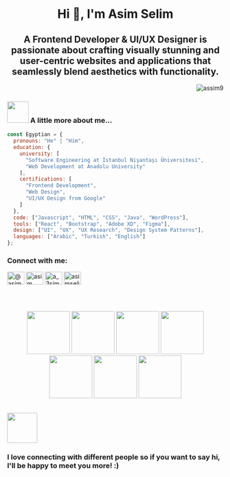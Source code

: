 <h1 align="center">Hi 👋, I'm Asim Selim</h1>
<h2 align="center">
  A Frontend Developer & UI/UX Designer is passionate about crafting visually stunning and user-centric websites and applications that seamlessly blend aesthetics with functionality.
</h2>

<p align="right">
  <img src="https://komarev.com/ghpvc/?username=assim9&label=Profile%20views&color=0e75b6&style=flat" alt="assim9" />
</p>

### <img src="https://media.giphy.com/media/WUlplcMpOCEmTGBtBW/giphy.gif" width="50"> A little more about me...
```javascript
const Egyptian = {
  pronouns: "He" | "Him",
  education: {
    university: [
      "Software Engineering at İstanbul Nişantaşı Üniversitesi",
      "Web Development at Anadolu University"
    ],
    certifications: [
      "Frontend Development",
      "Web Design",
      "UI/UX Design from Google"
    ]
  },
  code: ["Javascript", "HTML", "CSS", "Java", "WordPress"],
  tools: ["React", "Bootstrap", "Adobe XD", "Figma"],
  design: ["UI", "UX", "UX Research", "Design System Patterns"],
  languages: ["Arabic", "Turkish", "English"]
};
```
### <h3 align="left">Connect with me:</h3>
<p align="left">
<a href="(https://twitter.com/asimselim3)" target="blank"><img align="center" src="https://raw.githubusercontent.com/rahuldkjain/github-profile-readme-generator/master/src/images/icons/Social/twitter.svg" alt="@asimselim3" height="30" width="40" /></a>
<a href="(https://linkedin.com/in/asim-selim)" target="blank"><img align="center" src="https://raw.githubusercontent.com/rahuldkjain/github-profile-readme-generator/master/src/images/icons/Social/linked-in-alt.svg" alt="asim selim" height="30" width="40" /></a>
<a href="(https://www.instagram.com/a_3sim)" target="blank"><img align="center" src="https://raw.githubusercontent.com/rahuldkjain/github-profile-readme-generator/master/src/images/icons/Social/instagram.svg" alt="a_3sim" height="30" width="40" /></a>
<a href="(https://www.behance.net/asimselim1)" target="blank"><img align="center" src="https://raw.githubusercontent.com/rahuldkjain/github-profile-readme-generator/master/src/images/icons/Social/behance.svg" alt="asimselim1" height="30" width="40" /></a>
</p>
<br>
<br>
<p align="center">
   <img src="https://media.giphy.com/media/XAxylRMCdpbEWUAvr8/giphy.gif" width="100">
  <img src="https://media.giphy.com/media/fsEaZldNC8A1PJ3mwp/giphy.gif" width="100">
   <img src="https://media3.giphy.com/media/ln7z2eWriiQAllfVcn/200w.webp" width="100">
   <img src="https://i.giphy.com/media/eNAsjO55tPbgaor7ma/200w.webp" width="100">
   <img src="https://media.giphy.com/media/Sr8xDpMwVKOHUWDVRD/giphy.gif" width="100">
   <img src="https://i.giphy.com/media/KzJkzjggfGN5Py6nkT/200.webp" width="100">
   <img src="https://i.giphy.com/media/IdyAQJVN2kVPNUrojM/200.webp" width="100"><br><br>
</p>
<img src="https://media.giphy.com/media/LnQjpWaON8nhr21vNW/giphy.gif" width="70"><h3><b>I love connecting with different people</b> so if you want to say <b>hi, I'll be happy to meet you more!</b> :)</h3>
